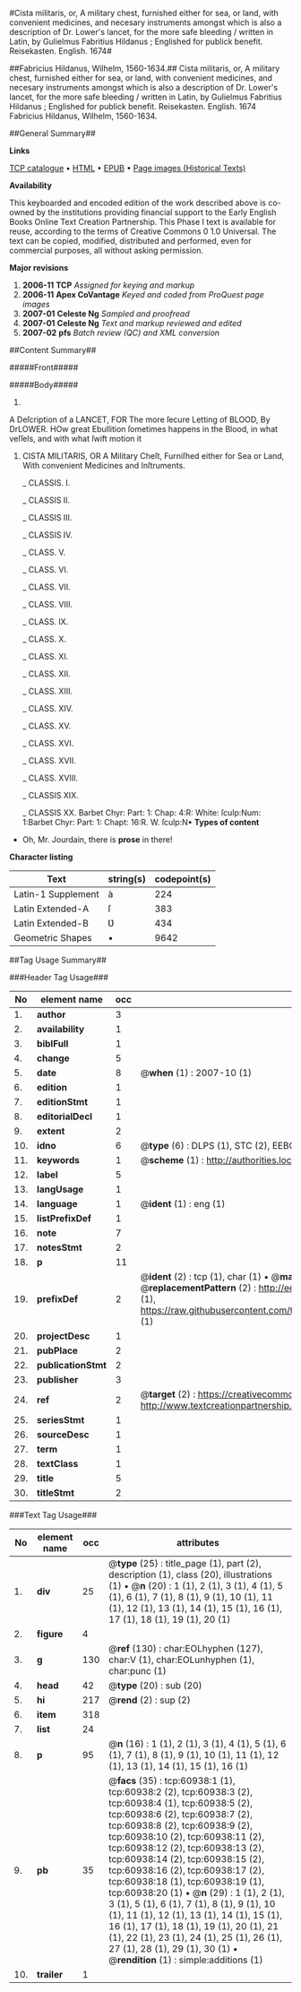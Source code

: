 #Cista militaris, or, A military chest, furnished either for sea, or land, with convenient medicines, and necesary instruments amongst which is also a description of Dr. Lower's lancet, for the more safe bleeding / written in Latin, by Gulielmus Fabritius Hildanus ; Englished for publick benefit. Reisekasten. English. 1674#

##Fabricius Hildanus, Wilhelm, 1560-1634.##
Cista militaris, or, A military chest, furnished either for sea, or land, with convenient medicines, and necesary instruments amongst which is also a description of Dr. Lower's lancet, for the more safe bleeding / written in Latin, by Gulielmus Fabritius Hildanus ; Englished for publick benefit.
Reisekasten. English. 1674
Fabricius Hildanus, Wilhelm, 1560-1634.

##General Summary##

**Links**

[TCP catalogue](http://www.ota.ox.ac.uk/tcp/)  • 
[HTML](http://tei.it.ox.ac.uk/tcp/Texts-HTML/free/A41/A41139.html)  • 
[EPUB](http://tei.it.ox.ac.uk/tcp/Texts-EPUB/free/A41/A41139.epub) • 
[Page images (Historical Texts)](https://data.historicaltexts.jisc.ac.uk/view?pubId=eebo-12388820e&pageId=eebo-12388820e-60938-1)

**Availability**

This keyboarded and encoded edition of the
	       work described above is co-owned by the institutions
	       providing financial support to the Early English Books
	       Online Text Creation Partnership. This Phase I text is
	       available for reuse, according to the terms of Creative
	       Commons 0 1.0 Universal. The text can be copied,
	       modified, distributed and performed, even for
	       commercial purposes, all without asking permission.

**Major revisions**

1. __2006-11__ __TCP__ *Assigned for keying and markup*
1. __2006-11__ __Apex CoVantage__ *Keyed and coded from ProQuest page images*
1. __2007-01__ __Celeste Ng__ *Sampled and proofread*
1. __2007-01__ __Celeste Ng__ *Text and markup reviewed and edited*
1. __2007-02__ __pfs__ *Batch review (QC) and XML conversion*

##Content Summary##

#####Front#####

#####Body#####

1. 
A Deſcription of a LANCET, FOR The more ſecure Letting of BLOOD, By DrLOWER.
HOw great Ebullition ſometimes happens in the Blood, in what veſſels, and with what ſwift motion it 
1. CISTA MILITARIS, OR A Military Cheſt, Furniſhed either for Sea or Land, With convenient Medicines and Inſtruments.

    _ CLASSIS. I.

    _ CLASSIS II.

    _ CLASSIS III.

    _ CLASSIS IV.

    _ CLASS. V.

    _ CLASS. VI.

    _ CLASS. VII.

    _ CLASS. VIII.

    _ CLASS. IX.

    _ CLASS. X.

    _ CLASS. XI.

    _ CLASS. XII.

    _ CLASS. XIII.

    _ CLASS. XIV.

    _ CLASS. XV.

    _ CLASS. XVI.

    _ CLASS. XVII.

    _ CLASS. XVIII.

    _ CLASSIS XIX.

    _ CLASSIS XX.
Barbet Chyr: Part: 1: Chap: 4:R: White: ſculp:Num: 1:Barbet Chyr: Part: 1: Chapt: 16:R. W. ſculp:N▪ 
**Types of content**

  * Oh, Mr. Jourdain, there is **prose** in there!

**Character listing**


|Text|string(s)|codepoint(s)|
|---|---|---|
|Latin-1 Supplement|à|224|
|Latin Extended-A|ſ|383|
|Latin Extended-B|Ʋ|434|
|Geometric Shapes|▪|9642|

##Tag Usage Summary##

###Header Tag Usage###

|No|element name|occ|attributes|
|---|---|---|---|
|1.|__author__|3||
|2.|__availability__|1||
|3.|__biblFull__|1||
|4.|__change__|5||
|5.|__date__|8| @__when__ (1) : 2007-10 (1)|
|6.|__edition__|1||
|7.|__editionStmt__|1||
|8.|__editorialDecl__|1||
|9.|__extent__|2||
|10.|__idno__|6| @__type__ (6) : DLPS (1), STC (2), EEBO-CITATION (1), OCLC (1), VID (1)|
|11.|__keywords__|1| @__scheme__ (1) : http://authorities.loc.gov/ (1)|
|12.|__label__|5||
|13.|__langUsage__|1||
|14.|__language__|1| @__ident__ (1) : eng (1)|
|15.|__listPrefixDef__|1||
|16.|__note__|7||
|17.|__notesStmt__|2||
|18.|__p__|11||
|19.|__prefixDef__|2| @__ident__ (2) : tcp (1), char (1)  •  @__matchPattern__ (2) : ([0-9\-]+):([0-9IVX]+) (1), (.+) (1)  •  @__replacementPattern__ (2) : http://eebo.chadwyck.com/downloadtiff?vid=$1&page=$2 (1), https://raw.githubusercontent.com/textcreationpartnership/Texts/master/tcpchars.xml#$1 (1)|
|20.|__projectDesc__|1||
|21.|__pubPlace__|2||
|22.|__publicationStmt__|2||
|23.|__publisher__|3||
|24.|__ref__|2| @__target__ (2) : https://creativecommons.org/publicdomain/zero/1.0/ (1), http://www.textcreationpartnership.org/docs/. (1)|
|25.|__seriesStmt__|1||
|26.|__sourceDesc__|1||
|27.|__term__|1||
|28.|__textClass__|1||
|29.|__title__|5||
|30.|__titleStmt__|2||


###Text Tag Usage###

|No|element name|occ|attributes|
|---|---|---|---|
|1.|__div__|25| @__type__ (25) : title_page (1), part (2), description (1), class (20), illustrations (1)  •  @__n__ (20) : 1 (1), 2 (1), 3 (1), 4 (1), 5 (1), 6 (1), 7 (1), 8 (1), 9 (1), 10 (1), 11 (1), 12 (1), 13 (1), 14 (1), 15 (1), 16 (1), 17 (1), 18 (1), 19 (1), 20 (1)|
|2.|__figure__|4||
|3.|__g__|130| @__ref__ (130) : char:EOLhyphen (127), char:V (1), char:EOLunhyphen (1), char:punc (1)|
|4.|__head__|42| @__type__ (20) : sub (20)|
|5.|__hi__|217| @__rend__ (2) : sup (2)|
|6.|__item__|318||
|7.|__list__|24||
|8.|__p__|95| @__n__ (16) : 1 (1), 2 (1), 3 (1), 4 (1), 5 (1), 6 (1), 7 (1), 8 (1), 9 (1), 10 (1), 11 (1), 12 (1), 13 (1), 14 (1), 15 (1), 16 (1)|
|9.|__pb__|35| @__facs__ (35) : tcp:60938:1 (1), tcp:60938:2 (2), tcp:60938:3 (2), tcp:60938:4 (1), tcp:60938:5 (2), tcp:60938:6 (2), tcp:60938:7 (2), tcp:60938:8 (2), tcp:60938:9 (2), tcp:60938:10 (2), tcp:60938:11 (2), tcp:60938:12 (2), tcp:60938:13 (2), tcp:60938:14 (2), tcp:60938:15 (2), tcp:60938:16 (2), tcp:60938:17 (2), tcp:60938:18 (1), tcp:60938:19 (1), tcp:60938:20 (1)  •  @__n__ (29) : 1 (1), 2 (1), 3 (1), 5 (1), 6 (1), 7 (1), 8 (1), 9 (1), 10 (1), 11 (1), 12 (1), 13 (1), 14 (1), 15 (1), 16 (1), 17 (1), 18 (1), 19 (1), 20 (1), 21 (1), 22 (1), 23 (1), 24 (1), 25 (1), 26 (1), 27 (1), 28 (1), 29 (1), 30 (1)  •  @__rendition__ (1) : simple:additions (1)|
|10.|__trailer__|1||
